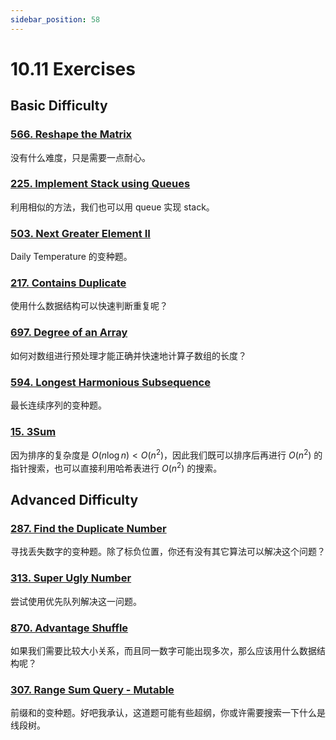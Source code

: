 ```yaml
---
sidebar_position: 58
---
```


# 10.11 Exercises

## Basic Difficulty

### [566. Reshape the Matrix](https://leetcode.com/problems/reshape-the-matrix/)

没有什么难度，只是需要一点耐心。

### [225. Implement Stack using Queues](https://leetcode.com/problems/implement-stack-using-queues/)

利用相似的方法，我们也可以用 queue 实现 stack。

### [503. Next Greater Element II](https://leetcode.com/problems/next-greater-element-ii/)

Daily Temperature 的变种题。

### [217. Contains Duplicate](https://leetcode.com/problems/contains-duplicate/)

使用什么数据结构可以快速判断重复呢？

### [697. Degree of an Array](https://leetcode.com/problems/degree-of-an-array/)

如何对数组进行预处理才能正确并快速地计算子数组的长度？

### [594. Longest Harmonious Subsequence](https://leetcode.com/problems/longest-harmonious-subsequence/)

最长连续序列的变种题。

### [15. 3Sum](https://leetcode.com/problems/3sum/)

因为排序的复杂度是 $O(n \log n) < O(n^2)$，因此我们既可以排序后再进行 $O(n^2)$ 的指针搜索，也可以直接利用哈希表进行 $O(n^2)$ 的搜索。

## Advanced Difficulty

### [287. Find the Duplicate Number](https://leetcode.com/problems/find-the-duplicate-number/)

寻找丢失数字的变种题。除了标负位置，你还有没有其它算法可以解决这个问题？

### [313. Super Ugly Number](https://leetcode.com/problems/super-ugly-number/)

尝试使用优先队列解决这一问题。

### [870. Advantage Shuffle](https://leetcode.com/problems/advantage-shuffle/)

如果我们需要比较大小关系，而且同一数字可能出现多次，那么应该用什么数据结构呢？

### [307. Range Sum Query - Mutable](https://leetcode.com/problems/range-sum-query-mutable/)

前缀和的变种题。好吧我承认，这道题可能有些超纲，你或许需要搜索一下什么是线段树。